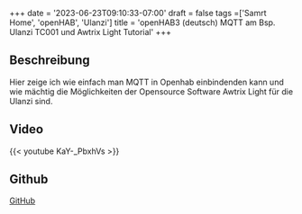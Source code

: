 +++
date = '2023-06-23T09:10:33-07:00'
draft = false
tags =['Samrt Home', 'openHAB', 'Ulanzi']
title = 'openHAB3 (deutsch) MQTT am Bsp. Ulanzi TC001 und Awtrix Light Tutorial'
+++

## Beschreibung

Hier zeige ich wie einfach man MQTT in Openhab einbindenden kann und wie mächtig die Möglichkeiten der Opensource Software Awtrix Light für die Ulanzi sind.

## Video

{{< youtube KaY-_PbxhVs >}}

## Github

[GitHub](https://github.com/HugeGo88/OpenHAB_Youtube)